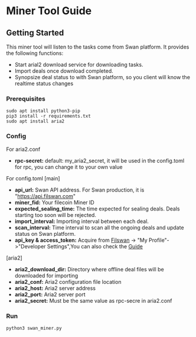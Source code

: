 # Miner Tool Guide

## Getting Started

This miner tool will listen to the tasks come from Swan platform. It provides the following functions:

* Start arial2 download service for downloading tasks.
* Import deals once download completed.
* Synopsize deal status to with Swan platform, so you client will know the realtime status changes

### Prerequisites

```
sudo apt install python3-pip
pip3 install -r requirements.txt 
sudo apt install aria2
```

### Config

For aria2.conf

- **rpc-secret:**  default: my_aria2_secret, it will be used in the config.toml for rpc, you can change it to your own
  value

For config.toml
[main]

- **api_url:** Swan API address. For Swan production, it is "https://api.filswan.com"
- **miner_fid:** Your filecoin Miner ID
- **expected_sealing_time:** The time expected for sealing deals. Deals starting too soon will be rejected.
- **import_interval:** Importing interval between each deal.
- **scan_interval:** Time interval to scan all the ongoing deals and update status on Swan platform.
- **api_key & access_token:** Acquire from [Filswan](https://www.filswan.com) -> "My Profile"->"Developer Settings",You
  can also check the [Guide](https://nebulaai.medium.com/how-to-use-api-key-in-swan-a2ebdb005aa4)

[aria2]

- **aria2_download_dir:** Directory where offline deal files will be downloaded for importing
- **aria2_conf:** Aria2 configuration file location
- **aria2_host:** Aria2 server address
- **aria2_port:** Aria2 server port
- **aria2_secret:** Must be the same value as rpc-secre in aria2.conf


### Run

```shell
python3 swan_miner.py
```

